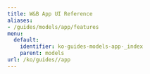 ```yaml
---
title: W&B App UI Reference
aliases:
- /guides/models/app/features
menu:
  default:
    identifier: ko-guides-models-app-_index
    parent: models
url: /ko/guides//app
---
```


